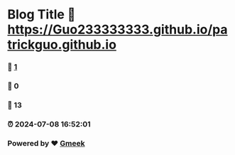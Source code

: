# Blog Title :link: https://Guo233333333.github.io/patrickguo.github.io 
### :page_facing_up: [1](https://Guo233333333.github.io/patrickguo.github.io/tag.html) 
### :speech_balloon: 0 
### :hibiscus: 13 
### :alarm_clock: 2024-07-08 16:52:01 
### Powered by :heart: [Gmeek](https://github.com/Meekdai/Gmeek)
